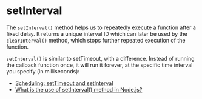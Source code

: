 # setInterval

The `setInterval()` method helps us to repeatedly execute a function after a fixed delay. It returns a unique interval ID which can later be used by the `clearInterval()` method, which stops further repeated execution of the function. 

`setInterval()` is similar to setTimeout, with a difference. Instead of running the callback function once, it will run it forever, at the specific time interval you specify (in milliseconds):

- [Scheduling: setTimeout and setInterval](https://javascript.info/settimeout-setinterval)
- [What is the use of setInterval() method in Node.js?](https://www.geeksforgeeks.org/what-is-setinterval-in-javascript/)
